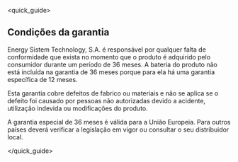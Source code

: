 <quick_guide> 
## Condições da garantia
Energy Sistem Technology, S.A. é responsável por qualquer falta de conformidade que exista no momento que o produto é adquirido pelo consumidor durante um período de 36 meses. A bateria do produto não está incluída na garantia de 36 meses porque para ela há uma garantia específica de 12 meses.

Esta garantia cobre defeitos de fabrico ou materiais e não se aplica se o defeito foi causado por pessoas não autorizadas devido a acidente, utilização indevida ou modificações do produto.

A garantia especial de 36 meses é válida para a União Europeia. Para outros países deverá verificar a legislação em vigor ou consultar o seu distribuidor local.

</quick_guide>

